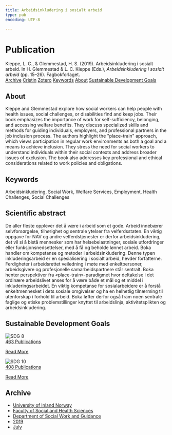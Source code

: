 ```yaml
---
title: Arbeidsinkludering i sosialt arbeid
type: pub
encoding: UTF-8

---
```

<h1>Publication</h1>
<article id="csl-bib-container-AFUIRZQ8" class="csl-bib-container">
  <div class="csl-bib-body"> <div class="csl-entry">Kleppe, L. C., &#38; Glemmestad, H. S. (2019). Arbeidsinkludering i sosialt arbeid. In H. Glemmestad &#38; L. C. Kleppe (Eds.), <i>Arbeidsinkludering i sosialt arbeid</i> (pp. 15–26). Fagbokforlaget.</div> </div>
  <div class="csl-bib-buttons">
    <a href="#taxonomy-article-AFUIRZQ8" alt="archive" class="csl-bib-button">Archive</a>
    <a href="https://app.cristin.no/results/show.jsf?id=1710785" alt="Cristin" class="csl-bib-button">Cristin</a>
    <a href="http://zotero.org/groups/5881554/items/AFUIRZQ8" alt="Zotero" class="csl-bib-button">Zotero</a>
    <a href="#keywords-article-AFUIRZQ8" alt="keywords" class="csl-bib-button">Keywords</a>
    <a href="#about-article-AFUIRZQ8" alt="about_pub" class="csl-bib-button">About</a>
    <a href="#sdg-article-AFUIRZQ8" alt="sdg" class="csl-bib-button">Sustainable Development Goals</a>
  </div>
  <div id="csl-bib-meta-container-AFUIRZQ8"></div>
</article>
<div id="csl-bib-meta-AFUIRZQ8" class="csl-bib-meta">
  <article id="about-article-AFUIRZQ8" class="about_pub-article">
    <h1>About</h1>
    Kleppe and Glemmestad explore how social workers can help people with health issues, social challenges, or disabilities find and keep jobs. Their book emphasizes the importance of work for self-sufficiency, belonging, and accessing welfare benefits. They discuss specialized skills and methods for guiding individuals, employers, and professional partners in the job inclusion process. The authors highlight the "place-train" approach, which views participation in regular work environments as both a goal and a means to achieve inclusion. They stress the need for social workers to understand individuals within their social contexts and address broader issues of exclusion. The book also addresses key professional and ethical considerations related to work policies and obligations.
  </article>
  <article id="keywords-article-AFUIRZQ8" class="keywords-article">
    <h1>Keywords</h1>
    Arbeidsinkludering, Social Work, Welfare Services, Employment, Health Challenges, Social Challenges
  </article>
  <article id="abstract-article-AFUIRZQ8" class="abstract-article">
    <h1>Scientific abstract</h1>
    De aller fleste opplever det å være i arbeid som et gode. Arbeid innebærer selvforsørgelse, tilhørighet og sentrale ytelser fra velferdsstaten. En viktig oppgave for NAV og andre velferdstjenester er derfor arbeidsinkludering, det vil si å bistå mennesker som har helsebelastninger, sosiale utfordringer eller funksjonsnedsettelser, med å få og beholde lønnet arbeid. Boka handler om kompetanse og metoder i arbeidsinkludering. Denne typen inkluderingsarbeid er en spesialisering i sosialt arbeid, hevder forfatterne. Ferdigheter i arbeidsrettet veiledning i møte med enkeltpersoner, arbeidsgivere og profesjonelle samarbeidspartnere står sentralt. Boka henter perspektiver fra «place-train»-paradigmet hvor deltakelse i det ordinære arbeidslivet anses for å være både et mål og et middel i inkluderingsarbeidet. En viktig kompetanse for sosialarbeidere er å forstå enkeltmennesket i dets sosiale omgivelser og ha en helhetlig tilnærming til utenforskap i forhold til arbeid. Boka løfter derfor også fram noen sentrale faglige og etiske problemstillinger knyttet til arbeidslinja, aktivitetsplikten og arbeidsinkludering.
  </article>
  <article id="sdg-article-AFUIRZQ8" class="sdg-article">
    <h1>Sustainable Development Goals</h1>
    <div class="sdg-container"><div id="sdg8" class="sdg">
        <img src="{{< params subfolder >}}images/sdg/sdg08_en.png" class="image" alt="SDG 8">
        <div class="sdg-overlay">
          <a href="{{< params subfolder >}}en/archive/?sdg=8#archive" class="sdg-publication-count"><span>463</span> Publications</a>
          <p><a href="https://sdgs.un.org/goals/goal8" class="sdg-read-more">Read More</a></p>
        </div>
      </div> <div id="sdg10" class="sdg">
        <img src="{{< params subfolder >}}images/sdg/sdg10_en.png" class="image" alt="SDG 10">
        <div class="sdg-overlay">
          <a href="{{< params subfolder >}}en/archive/?sdg=10#archive" class="sdg-publication-count"><span>408</span> Publications</a>
          <p><a href="https://sdgs.un.org/goals/goal10" class="sdg-read-more">Read More</a></p>
        </div>
      </div></div>
  </article>
  <article id="taxonomy-article-AFUIRZQ8" class="taxonomy-article">
    <h1>Archive</h1>
    <ul>
      <li><a href="{{< params subfolder >}}en/archive/?key=3DCRN523">University of Inland Norway</a></li>
      <li><a href="{{< params subfolder >}}en/archive/?key=IDKFS3MX">Faculty of Social and Health Sciences</a></li>
      <li><a href="{{< params subfolder >}}en/archive/?key=CU4VFGCV">Department of Social Work and Guidance</a></li>
      <li><a href="{{< params subfolder >}}en/archive/?key=SIJIUZDU">2019</a></li>
      <li><a href="{{< params subfolder >}}en/archive/?key=9RL23YEM">July</a></li>
    </ul>
  </article>
</div>
